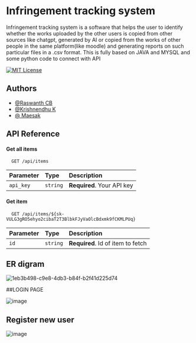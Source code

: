 
# Infringement tracking system

 Infringement tracking system is a software that helps the user to identify whether the works uploaded by the other users is  copied from other sources like chatgpt, generated by AI or copied from the works of other people in the same platform(like moodle) and generating reports on such particular files in a .csv format. This is fully based on JAVA and MYSQL and some python code to connect with API 



[![MIT License](https://img.shields.io/badge/License-MIT-green.svg)](https://choosealicense.com/licenses/mit/)


## Authors

- [@Raswanth CB](https://github.com/raswanth12)
- [@Krishnendhu K](https://github.com/KrishnendhuK)
- [@ Maesak](https://github.com/Maesak)




## API Reference

#### Get all items

```http
  GET /api/items
```

| Parameter | Type     | Description                |
| :-------- | :------- | :------------------------- |
| `api_key` | `string` | **Required**. Your API key |

#### Get item

```http
  GET /api/items/${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}
```

| Parameter | Type     | Description                       |
| :-------- | :------- | :-------------------------------- |
| `id`      | `string` | **Required**. Id of item to fetch |




## ER digram

![1eb3b498-c9e8-4db3-b84f-b2f41d225d74](https://user-images.githubusercontent.com/113978278/236873481-45e377eb-3912-4f70-9c5b-6d18ce0732a5.jpg)

##LOGIN PAGE

![image](https://github.com/raswanth12/Infringement-tracking-system-/assets/83648180/186644f2-db66-4e1a-8737-792cee8c02f4)

## Register new user 

![image](https://github.com/raswanth12/Infringement-tracking-system-/assets/83648180/bb7eecf1-2c28-4db1-8288-391ab9f9bcfb)

